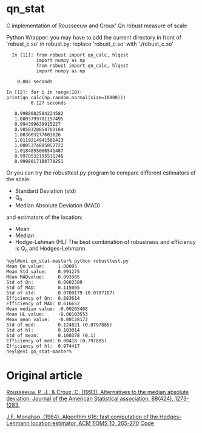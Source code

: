 # qn_stat
C implementation of Rousseeuw and Croux' Qn robust measure of scale

Python Wrapper:  you may have to add the current directory in front of 'robust_c.so' in robust.py: replace 'robust_c.so' with './robust_c.so'
~~~
  In [11]: from robust import qn_calc, hlqest
           import numpy as np
           from robust import qn_calc, hlqest
           import numpy as np
           
    0.002 seconds
 
In [12]: for i in range(10): print(qn_calc(np.random.normal(size=10000)))
         0.127 seconds
         
   0.9988082584224582
   1.0005799701197495
   0.994399639915227
   0.9858328854703164
   1.003603277603626
   1.0119214941582413
   1.0005374885852722
   1.0184855066541487
   0.9978532195511246
   0.9998017180779251
~~~

Or you can try the robusttest.py program to compare different estimators of the scale:
* Standard Deviation (std)
* Q<sub>n</sub>
* Median Absolute Deviation (MAD)

and estimators of the location:
* Mean
* Median
* Hodge-Lehman (HL)
The best combination of robustness and efficiency is Q<sub>n</sub> and Hodges-Lehmann.
~~~
heyl@evi qn_stat-master% python robusttest.py 
Mean Qn value:     1.00005
Mean Std value:    0.991275
Mean MADvalue:     0.993385
Std of Qn:         0.0802589
Std of MAD:        0.115005
Std of std:        0.0709179 (0.0707107)
Efficiency of Qn:  0.883614
Efficiency of MAD: 0.616652
Mean median value: -0.00205408
Mean HL value:     -0.00103553
Mean mean value:   -0.00128172
Std of med:        0.124821 (0.0797885)
Std of hl:         0.103014
Std of mean:       0.100378 (0.1)
Efficiency of med: 0.80418 (0.797885)
Efficiency of hl:  0.974417
heyl@evi qn_stat-master% 
~~~
Original article
========
[Rousseeuw, P. J., & Croux, C. (1993). Alternatives to the median absolute deviation. Journal of the American Statistical association, 88(424), 1273-1283.](http://wis.kuleuven.be/stat/robust/papers/publications-1993/rousseeuwcroux-alternativestomedianad-jasa-1993.pdf)

[J.F. Monahan, (1984). Algorithm 616: fast computation of the Hodges-Lehmann location estimator, ACM TOMS 10, 265-270](https://dl.acm.org/doi/abs/10.1145/1271.319414) [Code](http://netlib.org/toms/616.gz)

